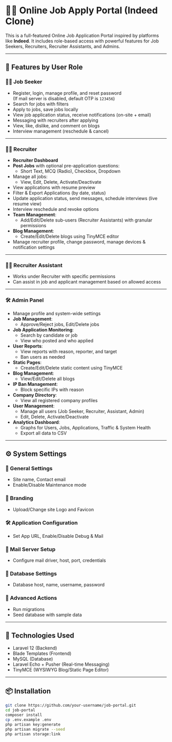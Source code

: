 # 🧑‍💼 Online Job Apply Portal (Indeed Clone)

This is a full-featured Online Job Application Portal inspired by platforms like **Indeed**. It includes role-based access with powerful features for Job Seekers, Recruiters, Recruiter Assistants, and Admins.

---

## 🚀 Features by User Role

### 👨‍💻 Job Seeker

- Register, login, manage profile, and reset password  
  (If mail server is disabled, default OTP is `123456`)
- Search for jobs with filters
- Apply to jobs, save jobs locally
- View job application status, receive notifications (on-site + email)
- Messaging with recruiters after applying
- View, like, dislike, and comment on blogs
- Interview management (reschedule & cancel)

---

### 🧑‍💼 Recruiter

- **Recruiter Dashboard**
- **Post Jobs** with optional pre-application questions:
  - Short Text, MCQ (Radio), Checkbox, Dropdown
- Manage all jobs:
  - View, Edit, Delete, Activate/Deactivate
- View applications with resume preview
- Filter & Export Applications (by date, status)
- Update application status, send messages, schedule interviews (live resume view)
- Interview reschedule and revoke options
- **Team Management**:
  - Add/Edit/Delete sub-users (Recruiter Assistants) with granular permissions
- **Blog Management**:
  - Create/Edit/Delete blogs using TinyMCE editor
- Manage recruiter profile, change password, manage devices & notification settings

---

### 🧑‍💼 Recruiter Assistant

- Works under Recruiter with specific permissions
- Can assist in job and applicant management based on allowed access

---

### 🛠️ Admin Panel

- Manage profile and system-wide settings
- **Job Management**:
  - Approve/Reject jobs, Edit/Delete jobs
- **Job Application Monitoring**:
  - Search by candidate or job
  - View who posted and who applied
- **User Reports**:
  - View reports with reason, reporter, and target
  - Ban users as needed
- **Static Pages**:
  - Create/Edit/Delete static content using TinyMCE
- **Blog Management**:
  - View/Edit/Delete all blogs
- **IP Ban Management**:
  - Block specific IPs with reason
- **Company Directory**:
  - View all registered company profiles
- **User Management**:
  - Manage all users (Job Seeker, Recruiter, Assistant, Admin)
  - Edit, Delete, Activate/Deactivate
- **Analytics Dashboard**:
  - Graphs for Users, Jobs, Applications, Traffic & System Health
  - Export all data to CSV

---

## ⚙️ System Settings

### 🔧 General Settings
- Site name, Contact email
- Enable/Disable Maintenance mode

### 🎨 Branding
- Upload/Change site Logo and Favicon

### 🛠️ Application Configuration
- Set App URL, Enable/Disable Debug & Mail

### 📧 Mail Server Setup
- Configure mail driver, host, port, credentials

### 💾 Database Settings
- Database host, name, username, password

### 🧪 Advanced Actions
- Run migrations
- Seed database with sample data

---

## 📁 Technologies Used

- Laravel 12 (Backend)
- Blade Templates (Frontend)
- MySQL (Database)
- Laravel Echo + Pusher (Real-time Messaging)
- TinyMCE (WYSIWYG Blog/Static Page Editor)

---

## 📦 Installation

```bash
git clone https://github.com/your-username/job-portal.git
cd job-portal
composer install
cp .env.example .env
php artisan key:generate
php artisan migrate --seed
php artisan storage:link

